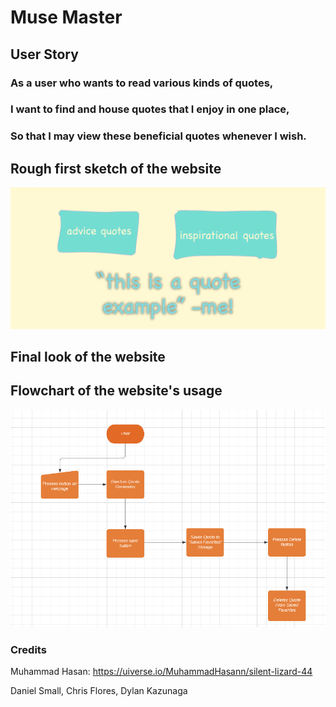 # Muse Master

## User Story
### As a user who wants to read various kinds of quotes,
### I want to find and house quotes that I enjoy in one place,
### So that I may view these beneficial quotes whenever I wish.

## Rough first sketch of the website

![rough sketch of website](https://github.com/ethandanielsmall/MuseMaster/blob/main/assets/images/MuseMaster.png?raw%3Dtrue)

## Final look of the website

## Flowchart of the website's usage

![flowchart](https://github.com/ethandanielsmall/MuseMaster/blob/main/assets/images/flowchart.png?raw%3Dtrue)

### Credits

Muhammad Hasan: https://uiverse.io/MuhammadHasann/silent-lizard-44

Daniel Small, Chris Flores, Dylan Kazunaga
